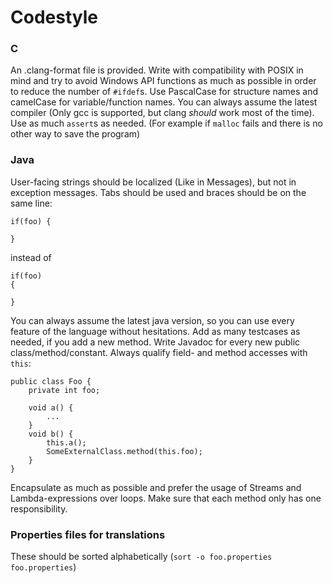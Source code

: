 # Codestyle

### C

An .clang-format file is provided. Write with compatibility with POSIX in mind and try to avoid Windows API functions as much as possible in order to reduce
the number of `#ifdef`s. 
Use PascalCase for structure names and camelCase for variable/function names. You can always assume the latest compiler (Only gcc is supported, but clang *should* work most of the time).
Use as much `assert`s as needed. (For example if `malloc` fails and there is no other way to save the program)

### Java

User-facing strings should be localized (Like in Messages), but not in exception messages.
Tabs should be used and braces should be on the same line:
```
if(foo) {

}
```
instead of
```
if(foo)
{

}
```
You can always assume the latest java version, so you can use every feature of the language without hesitations.
Add as many testcases as needed, if you add a new method. Write Javadoc for every new public class/method/constant.
Always qualify field- and method accesses with `this`:
```
public class Foo {
	private int foo;

	void a() {
		...
	}
	void b() {
		this.a();
		SomeExternalClass.method(this.foo);
	}
}
```
Encapsulate as much as possible and prefer the usage of Streams and Lambda-expressions over loops.
Make sure that each method only has one responsibility.

### Properties files for translations

These should be sorted alphabetically (`sort -o foo.properties foo.properties`)
